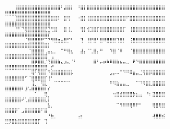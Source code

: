 ⠀⠀⠀⢸⣿⣿⣿⣿⣿⣿⣿⣿⣿⣿⣿⣿⣿⠃⣼⣿⡇⠀⠘⣿⡇⣿⣿⣿⣿⣿⣿⣿⣿⣿⣿⣿⣿⣿⣿⣿⣿⣿⣿⣿⣿⣿⣿⣿⣿⣿⣿⣿⣿⣿⣿⣿⣿⣿⣿⣿⣿⣿⣿⠀⠀
⠀⠀⠀⢸⣿⣿⣿⣿⣿⣿⣿⣿⣿⣿⣿⣿⠇⠀⣿⢻⠀⠀⠐⣿⡇⢸⣿⣿⣿⣿⣿⣿⣿⣿⣿⣿⣿⠋⣿⣿⣿⣿⣿⣿⣿⣿⣿⣿⣿⣿⣿⣿⣿⣿⣿⣿⣿⣿⣿⣿⣿⣿⣿⠀⠀
⠀⠀⠀⠘⠃⠙⢿⣿⣿⣿⣿⣿⣟⣙⢛⣿⠀⠀⣿⢸⡀⠀⠀⢻⡇⢺⣹⣿⡏⣿⣿⣿⣿⣿⣿⣿⡏⠀⢸⣿⣿⣿⣿⣿⣿⣿⣿⣿⣿⣿⣿⣿⣿⣿⣿⣿⣿⣿⣿⣿⣿⣿⡏⠀⠀
⠀⠀⠀⠀⠀⠀⠈⢿⣿⣿⣿⣟⠉⠙⠻⣿⣶⣤⣿⡋⠃⠀⠀⢹⠀⢸⡟⣿⠃⣿⠿⣿⣿⣿⢹⣿⡇⠀⢨⣿⣿⣿⣿⣿⣿⣿⣿⣿⣿⣿⣿⣿⣿⣿⣿⣿⣿⣿⣿⣿⣿⣿⡇⠀⠀
⠀⠀⠀⠀⠀⠀⠀⠈⣿⣿⣿⣿⢀⣤⣄⡀⠀⠉⠛⢿⣆⠀⠀⣼⡄⠈⢁⣿⡄⠛⠀⠀⠹⣿⠈⠿⠀⠀⠈⣿⣿⣿⣿⣿⣿⣿⣿⣿⣿⣿⣿⣿⣿⣿⣿⣿⣿⣿⣿⣿⣿⣿⠀⢠⠀
⠀⠀⠀⠀⠀⠀⠀⠀⣿⡿⣿⣿⡈⢙⣿⣿⣷⣄⣰⣄⠈⠃⠀⠀⠀⠀⠀⣿⠃⡤⡶⠷⠿⣿⣷⣦⣤⣀⠀⠟⠙⣿⣿⣿⣿⣿⣿⣿⣿⣿⣿⣿⣿⣿⣿⣿⣿⣿⣿⣿⣿⣿⠀⡞⠀
⠀⠀⠀⠀⠀⠀⠀⠀⢿⠃⢻⣿⡇⠙⣾⣿⣿⣿⣿⣿⡧⠀⠀⠀⠀⠀⠀⠀⠀⠀⠀⠀⣠⡤⠤⠉⠙⠛⠿⣶⣤⣈⢻⣿⡿⣿⣿⣿⣿⣿⣿⣿⣿⣿⣿⠋⠈⣿⣿⣿⣿⡏⢸⠃⠀
⠀⠀⠀⠀⠀⠀⠀⠀⢸⡀⠀⢻⣇⠀⠀⠉⠉⠉⠉⠉⠀⠀⠀⠀⠀⠀⠀⠀⠀⠀⠀⠀⠛⠻⣷⣤⣤⣀⠀⠀⠉⠙⠻⣿⣇⣿⣿⣿⣿⣿⣿⣿⣿⣿⠇⣸⢡⣿⣿⣿⣿⡇⡎⠀⠀
⠀⠀⠀⠀⠀⠀⠀⠀⠀⠁⠀⠀⢿⡀⠀⠀⠀⠀⠀⠀⠀⠀⠀⠀⠀⠀⠀⠀⠀⠀⠀⠀⠀⢲⣿⣾⣿⣿⣿⡷⣦⣤⠀⠘⠆⣽⣿⣿⣿⣿⣿⣿⣿⣿⠞⢁⣾⣿⣿⣿⣿⣇⡇⠀⠀
⠀⠀⠀⠀⠀⠀⠀⠀⠀⠀⠀⠀⠀⣧⡀⠀⠀⠀⠀⠀⠀⠀⠀⠀⠀⠀⠀⠀⠀⠀⠀⠀⠀⠀⠉⠻⠿⠿⢿⠿⠟⠃⠀⠀⠀⢿⣿⢿⣿⣿⣿⣿⡟⠁⣠⣿⣿⣿⣿⣿⠋⣿⠀⠀⠀
⠀⠀⠀⠀⠀⠀⠀⠀⠀⠀⠀⠀⠀⠘⣷⡀⠀⠀⠀⠀⠀⠀⢠⡆⠀⠀⠀⠀⠀⠀⠀⠀⠀⠀⠀⠀⠀⠀⠀⠀⠀⠀⠀⠀⠀⢼⣿⣿⣮⣛⡻⣿⣷⣿⣿⣿⣿⣿⣿⡏⠀⢹⠀⠀⠀
